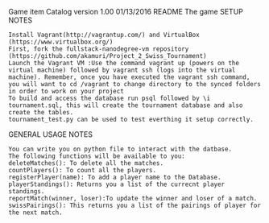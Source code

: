 Game item Catalog version 1.00 01/13/2016
README
  The game 
SETUP NOTES

    Install Vagrant(http://vagrantup.com/) and VirtualBox (https://www.virtualbox.org/)
    First, fork the fullstack-nanodegree-vm repository (https://github.com/akamuri/Project_2_Swiss_Tournament)
    Launch the Vagrant VM :Use the command vagrant up (powers on the virtual machine) followed by vagrant ssh (logs into the virtual machine). Remember, once you have executed the vagrant ssh command, you will want to cd /vagrant to change directory to the synced folders in order to work on your project
    To build and access the database run psql followed by \i tournament.sql, this will create the tournament database and also create the tables.
    tournament_test.py can be used to test everthing it setup correctly.

GENERAL USAGE NOTES

    You can write you on python file to interact with the datbase.
    The following functions will be available to you:
    deleteMatches(): To delete all the matches.
    countPlayers(): To count all the players.
    registerPlayer(name): To add a player name to the Database.
    playerStandings(): Returns you a list of the currecnt player standings.
    reportMatch(winner, loser):To update the winner and loser of a match.
    swissPairings(): This returns you a list of the pairings of player for the next match.
